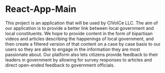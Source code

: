 # React-App-Main
This project is an application that will be used by CIVoICe LLC. The aim of our application is to provide a better link between local government and local constituents. We hope to provide content in the form of bipartisan videos and articles describing the happenings of local government, and then create a filtered version of that content on a case by case basis to our users so they are able to engage in the information they are most passionate about. Our platform also lets citizens provide feedback to their leaders in government by allowing for survey responses to articles and direct open-ended feedback to government officials.
